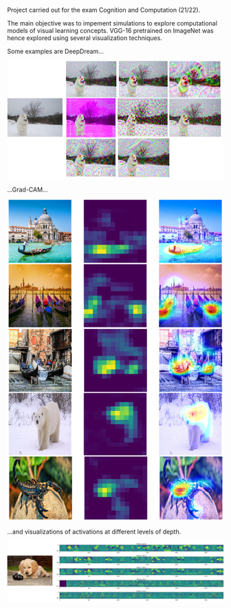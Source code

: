 Project carried out for the exam Cognition and Computation (21/22).

The main objective was to impement simulations to explore computational models of visual learning concepts.
VGG-16 pretrained on ImageNet was hence explored using several visualization techniques.

Some examples are DeepDream...

![Deep-woof](images/deep_dreams.png)

...Grad-CAM... 

![Gondolas and animals](images/grad_cam.png)

...and visualizations of activations at different levels of depth.

![Activations](images/activations_viz.png)
